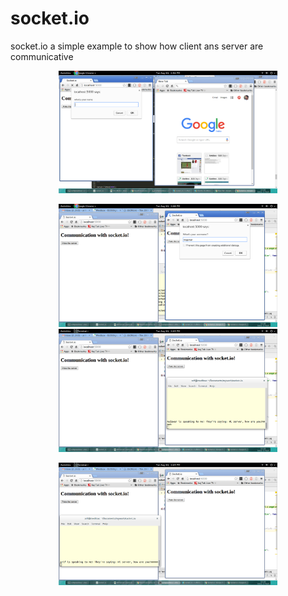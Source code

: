 # socket.io
socket.io a simple example to show how client ans server are communicative
<p align="center">
  <img src="https://github.com/mujawar/socket.io/blob/master/snaps/Screenshot%20from%202016-08-30%2014:56:10.png?raw=true" width="350"/>
</p>
<p align="center">
  <img src="https://github.com/mujawar/socket.io/blob/master/snaps/Screenshot%20from%202016-08-30%2015:08:39.png?raw=true" width="350"/>
  <img src="https://github.com/mujawar/socket.io/blob/master/snaps/Screenshot%20from%202016-08-30%2015:09:09.png?raw=true" width="350"/>
</p>
<p align="center">
  <img src="https://github.com/mujawar/socket.io/blob/master/snaps/Screenshot%20from%202016-08-30%2015:09:40.png?raw=true" width="350"/>
</p>
